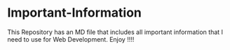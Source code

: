 # Important-Information

This Repository has an MD file that includes all important information that I need to use for Web Development.
Enjoy !!!!
